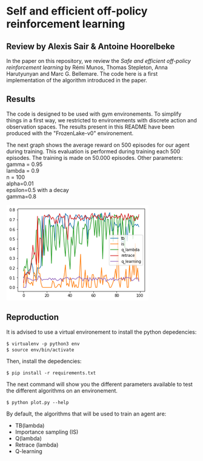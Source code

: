 # Self and efficient off-policy reinforcement learning

## Review by Alexis Sair & Antoine Hoorelbeke

In the paper on this repository, we review the *Safe and efficient off-policy reinforcement
learning* by Rémi Munos, Thomas Stepleton, Anna Harutyunyan and
Marc G. Bellemare. The code here is a first implementation of the algorithm introduced in the paper. 

## Results

The code is designed to be used with gym environements. To simplify things in a first way, we restricted to environements with discrete action and observation spaces. The results present in this README have been produced with the "FrozenLake-v0" environement.

The next graph shows the average reward on 500 episodes for our agent during training. This evaluation is performed during training each 500 episodes. The training is made on 50.000 episodes. Other parameters:  
gamma = 0.95  
lambda = 0.9  
n = 100  
alpha=0.01  
epsilon=0.5 with a decay  
gamma=0.8

![frozen-lake]

## Reproduction

It is advised to use a virtual environement to install the python depedencies:

```
$ virtualenv -p python3 env
$ source env/bin/activate
```

Then, install the depedencies:

```
$ pip install -r requirements.txt
```

The next command will show you the different parameters available to test the different algorithms on an environement. 
```
$ python plot.py --help
```

By default, the algorithms that will be used to train an agent are:
- TB(lambda)
- Importance sampling (IS)
- Q(lambda)
- Retrace (lambda)
- Q-learning

[frozen-lake]: ./results/frozen-lake.png ""

